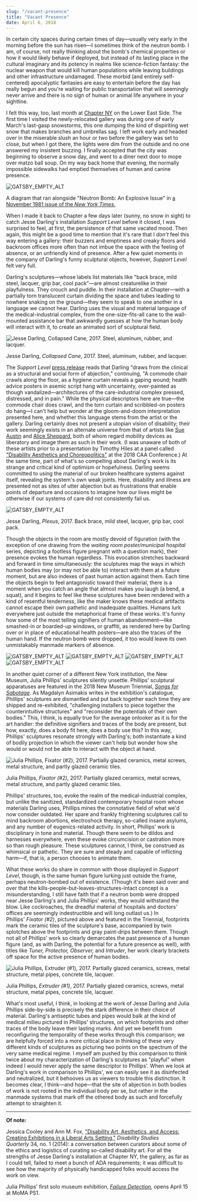 ```yaml
---
slug: "/vacant-presence"
title: "Vacant Presence"
date: April 6, 2018
---
```


In certain city spaces during certain times of day—usually very early in the morning before the sun has risen—I sometimes think of the neutron bomb. I am, of course, not really thinking about the bomb's chemical properties or how it would likely behave if deployed, but instead of its lasting place in the cultural imaginary and its potency in realms like science-fiction fantasy: the nuclear weapon that would kill human populations while leaving buildings and other infrastructure undamaged. These morbid (and entirely self-centered) apocalyptic fantasies are easy to entertain before the day has really begun and you're waiting for public transportation that will seemingly never arrive and there is no sign of human or animal life anywhere in your sightline.

I felt this way, too, last month at [Chapter NY](http://chapter-ny.com/) on the Lower East Side. The first time I visited the newly-relocated gallery was during one of early March's last-gasp snowstorms, this one dumping the kind of dispiriting wet snow that makes branches and umbrellas sag. I left work early and headed over in the miserable slush an hour or two before the gallery was set to close, but when I got there, the lights were dim from the outside and no one answered my insistent buzzing. I finally accepted that the city was beginning to observe a snow day, and went to a diner next door to mope over matzo ball soup. On my way back home that evening, the normally impossible sidewalks had emptied themselves of human and canine presence.

![GATSBY_EMPTY_ALT](../../../static/assets/neutron.png)

<p class="caption">A diagram that ran alongside "Neutron Bomb: An Explosive Issue" in <a href="https://www.nytimes.com/1981/11/15/magazine/neutron-bomb-an-explosive-issue.html">a November 1981 issue of the <i>New York Times</i>.</a></p>

When I made it back to Chapter a few days later (sunny, no snow in sight) to catch Jesse Darling's installation *Support Level* before it closed, I was surprised to feel, at first, the persistence of that same vacated mood. Then again, this might be a good time to mention that it's rare that I *don't* feel this way entering a gallery: their buzzers and emptiness and creaky floors and backroom offices more often than not imbue the space with the feeling of absence, or an unfriendly kind of presence. After a few quiet moments in the company of Darling's funny sculptural objects, however, *Support Level* felt very full.

Darling's sculptures—whose labels list materials like "back brace, mild steel, lacquer, grip bar, cool pack"—are almost creaturelike in their playfulness. They crouch and puddle. In their installation at Chapter—with a partially torn translucent curtain dividing the space and tubes leading to nowhere snaking on the ground—they seem to speak to one another in a language we cannot hear. Darling uses the visual and material language of the medical-industrial complex, from the one-size-fits-all cane to the wall-mounted assistance bar that awkwardly guesses at how the human body will interact with it, to create an animated sort of sculptural field.

![Jesse Darling, Collapsed Cane, 2017. Steel, aluminum, rubber, and lacquer. ](../../images/collapsedcane.jpeg)

<p class="caption">Jesse Darling, <i>Collapsed Cane</i>, 2017. Steel, aluminum, rubber, and lacquer.</p>

The *Support Level* [press release](http://chapter-ny.com/exhibitions/past/jesse-darling/) reads that Darling "draws from the clinical as a structural and social form of abjection," continuing, "A commode chair crawls along the floor, as a hygiene curtain reveals a gaping wound; health advice posters in asemic script hang with uncertainty, over-painted as though vandalized—architectures of the care-industrial complex pressed, distressed, and in pain." While the physical descriptors here are true—the commode chair does crawl, and the torn curtain and scribbled-on posters do hang—I can't help but wonder at the gloom-and-doom interpretation presented here, and whether this language stems from the artist or the gallery. Darling certainly does not present a utopian vision of disability; their work seemingly exists in an alternate universe from that of artists like [Sue Austin](http://www.wearefreewheeling.org.uk/sue-austin-home) and [Alice Sheppard](http://alicesheppard.com/), both of whom regard mobility devices as liberatory and image them as such in their work. (I was unaware of both of these artists prior to a presentation by Timothy Hiles at a panel called ["Disability Aesthetics and Choreopolitics"](https://conference.collegeart.org/programs/disability-aesthetics-and-choreopolitics/) at the 2018 CAA Conference.) At the same time, part of what's so compelling about Darling's work is its strange and critical kind of optimism or hopefulness. Darling seems committed to using the material of our broken healthcare systems against itself, revealing the system's own weak joints. Here, disability and illness are presented not as sites of utter abjection but as frustrations that enable points of departure and occasions to imagine how our lives might be otherwise if our systems of care did not consistently fail us.

![GATSBY_EMPTY_ALT](../../../static/assets/plexus.jpeg)

<p class="caption">Jesse Darling, <i>Plexus</i>, 2017. Back brace, mild steel, lacquer, grip bar, cool pack.</p>

Though the objects in the room are mostly devoid of figuration (with the exception of one drawing from the _waiting room poster/municipal hospital_ series, depicting a footless figure pregnant with a question mark), their presence evokes the human regardless. This evocation stretches backward and forward in time simultaneously: the sculptures map the ways in which human bodies may (or may not be able to) interact with them at a future moment, but are also indexes of past human action against them. Each time the objects begin to feel antagonistic toward their material, there is a moment when you catch an angle that almost makes you laugh (a bend, a squat), and it begins to feel like these sculptures have been rendered with a kind of resentful tenderness, like the maker knows these medical artifacts cannot escape their own pathetic and inadequate qualities. Humans lurk everywhere just outside the metaphorical frame of these works. It's funny how some of the most telling signifiers of human abandonment—like smashed-in or boarded-up windows, or graffiti, as rendered here by Darling over or in place of educational health posters—are also the traces of the human hand. If the neutron bomb were dropped, it too would leave its own unmistakably manmade markers of absence.

![GATSBY_EMPTY_ALT](../../../static/assets/JD4.jpeg)
![GATSBY_EMPTY_ALT](../../../static/assets/JD5.jpeg)
![GATSBY_EMPTY_ALT](../../../static/assets/JD6.jpeg)
![GATSBY_EMPTY_ALT](../../../static/assets/JD7.jpeg)

In another quiet corner of a different New York institution, the New Museum, Julia Phillips' sculptures silently unsettle. Phillips' sculptural apparatuses are featured in the 2018 New Museum Triennial, *[Songs for Sabotage](https://www.newmuseum.org/exhibitions/view/2018-triennial-songs-for-sabotage).* As Magdalyn Asimakis writes in the exhibition's catalogue, Phillips' sculptures are dismantled and put back together each time they are shipped and re-exhibited, "challenging installers to piece together the counterintuitive structures" and "reconsider the potentials of their own bodies." This, I think, is equally true for the average onlooker as it is for the art handler: the definitive signifiers and traces of the body are present, but how, exactly, does a body fit here, does a body use this? In this way, Phillips' sculptures resonate strongly with Darling's; both instantiate a kind of bodily projection in which the viewer can't help but wonder how she would or would not be able to interact with the object at hand.

![Julia Phillips, Fixator (#2), 2017. Partially glazed ceramics, metal screws, metal structure, and partly glazed ceramic tiles.](../../images/fixator2.jpeg)

<p class="caption">Julia Phillips, <i>Fixator (#2)</i>, 2017. Partially glazed ceramics, metal screws, metal structure, and partly glazed ceramic tiles.</p>

Phillips' structures, too, evoke the realm of the medical-industrial complex, but unlike the sanitized, standardized contemporary hospital room whose materials Darling uses, Phillips mines the connotative field of what we'd now consider outdated. Her spare and frankly frightening sculptures call to mind backroom abortions, electroshock therapy, so-called insane asylums, and any number of eugenics-related activity. In short, Phillips' work is disciplinary in tone and material. Though there seem to be dildos and harnesses everywhere, even these evoke circumcision or castration more so than rough pleasure. These sculptures cannot, I think, be construed as whimsical or pathetic. They are sure and steady and capable of inflicting harm—if, that is, a person chooses to animate them.

What these works do share in common with those displayed in _Support Level_, though, is the same human figure lurking just outside the frame, perhaps neutron-bombed out of existence. (Though it's been said over and over that the kills-people-but-leaves-structures-intact concept is a misunderstanding, I still have faith that if a neutron bomb were dropped near Jesse Darling's and Julia Phillips' works, they would withstand the blow. Like cockroaches, the dreadful material of hospitals and doctors' offices are seemingly indestructible and will long outlast us.) In Phillips' *Fixator (#2)*, pictured above and featured in the Triennial, footprints mark the ceramic tiles of the sculpture's base, accompanied by twin splotches above the footprints and gray paint-drips between them. Though not all of Phillips' work so clearly demarcates the past presence of a human figure (and, as with Darling, the potential for a future presence as well), with titles like _Tuner, Protector, Observer,_ and _Intruder_, her work clearly brackets off space for the active presence of human bodies.

![Julia Phillips, Extruder (#1), 2017. Partially glazed ceramics, screws, metal structure, metal pipes, concrete tile, lacquer.](../../images/extruder1.jpeg)

<p class="caption">Julia Phillips, <i>Extruder (#1)</i>, 2017. Partially glazed ceramics, screws, metal structure, metal pipes, concrete tile, lacquer.</p>

What's most useful, I think, in looking at the work of Jesse Darling and Julia Phillips side-by-side is precisely the stark difference in their choice of material. Darling's antiseptic tubes and pipes would balk at the kind of medical milieu pictured in Phillips' structures, on which footprints and other traces of the body leave their lasting marks. And yet we benefit from reconfiguring the temporality of these works through this comparison; we are helpfully forced into a more critical place in thinking of these very different kinds of sculptures as picturing two points on the spectrum of the very same medical regime. I myself am pushed by this comparison to think twice about my characterization of Darling's sculptures as "playful" when indeed I would never apply the same descriptor to Phillips'. When we look at Darling's work in comparison to Phillips', we can easily see it as disinfected and neutralized, but it behooves us as viewers to trouble this distinction. It becomes clear, I think—and hope—that the site of abjection in both bodies of work is not rooted in the individual body per se, but rather in the manmade systems that mark off the othered body as such and forcefully attempt to straighten it.

---

**Of note:**

Jessica Cooley and Ann M. Fox, ["Disability Art, Aesthetics, and Access: Creating Exhibitions in a Liberal Arts Setting,"](http://dsq-sds.org/article/view/3288/3530) *Disability Studies Quarterly* 34, no. 1 (2014): a conversation between curators about some of the ethics and logistics of curating so-called disability art. For all the strengths of Jesse Darling's installation at Chapter NY, the gallery, as far as I could tell, failed to meet a bunch of ADA requirements; it was difficult to see how the majority of physically handicapped folks would access the work on view.

Julia Phillips' first solo museum exhibition, *[Failure Detection](https://www.moma.org/calendar/exhibitions/3925?locale=en),* opens April 15 at MoMA PS1.

